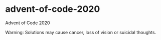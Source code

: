 # advent-of-code-2020
Advent of Code 2020

Warning: Solutions may cause cancer, loss of vision or suicidal thoughts.
